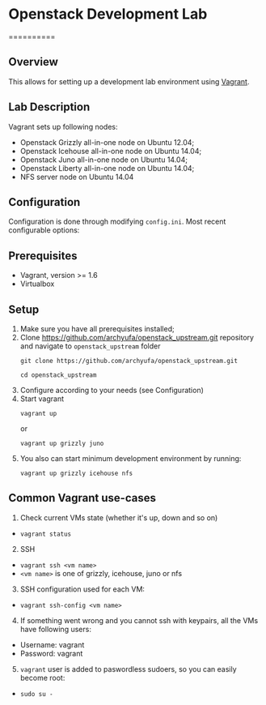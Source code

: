 # Openstack Development Lab
==========

## Overview

This allows for setting up a development lab environment using
[Vagrant](http://www.vagrantup.com/downloads.html).

## Lab Description

Vagrant sets up following  nodes:
 - Openstack Grizzly all-in-one node on Ubuntu 12.04;
 - Openstack Icehouse all-in-one node on Ubuntu 14.04;
 - Openstack Juno all-in-one node on Ubuntu 14.04;
 - Openstack Liberty all-in-one node on Ubuntu 14.04;
 - NFS server node on Ubuntu 14.04

## Configuration

Configuration is done through modifying `config.ini`. Most recent configurable
options:

## Prerequisites

 - Vagrant, version >= 1.6
 - Virtualbox

## Setup

 1. Make sure you have all prerequisites installed;
 2. Clone https://github.com/archyufa/openstack_upstream.git
    repository and navigate to `openstack_upstream` folder
    ```
    git clone https://github.com/archyufa/openstack_upstream.git
    ```
    ```
    cd openstack_upstream
    ```
 3. Configure according to your needs (see Configuration)
 4. Start vagrant
    ```
    vagrant up
    ```
    or
    ```
    vagrant up grizzly juno
    ```
 5. You also can start minimum development environment by running:
    ```
    vagrant up grizzly icehouse nfs
    ```

## Common Vagrant use-cases

 1. Check current VMs state (whether it's up, down and so on)
   - `vagrant status`
 2. SSH
   - `vagrant ssh <vm name>`
   - `<vm name>` is one of grizzly, icehouse, juno or nfs
 3. SSH configuration used for each VM:
   - `vagrant ssh-config <vm name>`
 4. If something went wrong and you cannot ssh with keypairs, all the VMs have
    following users:
   - Username: vagrant
   - Password: vagrant
 5. `vagrant` user is added to paswordless sudoers, so you can easily become
    root:
   - `sudo su -`

